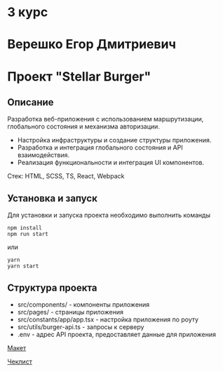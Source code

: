 # 3 курс
# Верешко Егор Дмитриевич
# Проект "Stellar Burger"

## Описание
Разработка веб-приложения с использованием маршрутизации, глобального состояния и механизма авторизации.
- Настройка инфраструктуры и создание структуры приложения.
- Разработка и интеграция глобального состояния и API взаимодействия.
- Реализация функциональности и интеграция UI компонентов.

Стек: HTML, SCSS, TS, React, Webpack

## Установка и запуск
Для установки и запуска проекта необходимо выполнить команды

```
npm install
npm run start
```

или

```
yarn
yarn start
```

## Структура проекта
- src/components/ - компоненты приложения
- src/pages/ - страницы приложения
- src/constants/app/app.tsx - настройка приложения по роуту
- src/utils/burger-api.ts - запросы к серверу
- .env - адрес API проекта, предоставляет данные для приложения

[Макет](<https://www.figma.com/file/vIywAvqfkOIRWGOkfOnReY/React-Fullstack_-Проектные-задачи-(3-месяца)_external_link?type=design&node-id=0-1&mode=design>)

[Чеклист](https://www.notion.so/praktikum/0527c10b723d4873aa75686bad54b32e?pvs=4)
